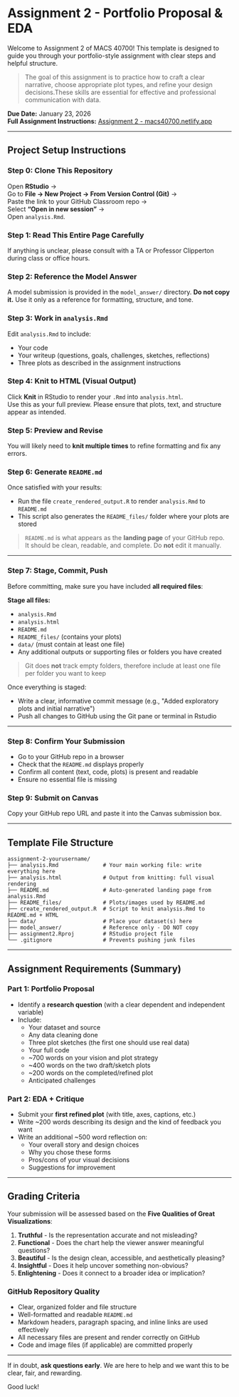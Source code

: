 # Assignment 2 - Portfolio Proposal & EDA

Welcome to Assignment 2 of MACS 40700! This template is designed to guide you through your portfolio-style assignment with clear steps and helpful structure.

> The goal of this assignment is to practice how to craft a clear narrative, choose appropriate plot types, and refine your design decisions.These skills are essential for effective and professional communication with data.

**Due Date:** January 23, 2026  
**Full Assignment Instructions:** [Assignment 2 - macs40700.netlify.app](https://macs40700.netlify.app/assignments/assign2/)

---

## Project Setup Instructions

### Step 0: Clone This Repository
Open **RStudio** ->  
Go to **File -> New Project -> From Version Control (Git)** ->  
Paste the link to your GitHub Classroom repo ->  
Select **“Open in new session”** ->  
Open `analysis.Rmd`.

### Step 1: Read This Entire Page Carefully
If anything is unclear, please consult with a TA or Professor Clipperton during class or office hours.

### Step 2: Reference the Model Answer
A model submission is provided in the `model_answer/` directory. **Do not copy it.** Use it only as a reference for formatting, structure, and tone.

### Step 3: Work in `analysis.Rmd`
Edit `analysis.Rmd` to include:
- Your code
- Your writeup (questions, goals, challenges, sketches, reflections)
- Three plots as described in the assignment instructions

### Step 4: Knit to HTML (Visual Output)
Click **Knit** in RStudio to render your `.Rmd` into `analysis.html`.  
Use this as your full preview. Please ensure that plots, text, and structure appear as intended.

### Step 5: Preview and Revise
You will likely need to **knit multiple times** to refine formatting and fix any errors.

### Step 6: Generate `README.md`
Once satisfied with your results:
- Run the file `create_rendered_output.R` to render `analysis.Rmd` to `README.md`  
- This script also generates the `README_files/` folder where your plots are stored

> `README.md` is what appears as the **landing page** of your GitHub repo.  
> It should be clean, readable, and complete. Do **not** edit it manually.


---

### Step 7: Stage, Commit, Push

Before committing, make sure you have included **all required files**:

**Stage all files:**

*  `analysis.Rmd`
*  `analysis.html`
*  `README.md`
*  `README_files/` (contains your plots)
*  `data/` (must contain at least one file)
*   Any additional outputs or supporting files or folders you have created

> Git does **not** track empty folders, therefore include at least one file per folder you want to keep

Once everything is staged:

* Write a clear, informative commit message (e.g., "Added exploratory plots and initial narrative")
* Push all changes to GitHub using the Git pane or terminal in Rstudio

---


### Step 8: Confirm Your Submission
- Go to your GitHub repo in a browser
- Check that the `README.md` displays properly
- Confirm all content (text, code, plots) is present and readable
- Ensure no essential file is missing

### Step 9: Submit on Canvas
Copy your GitHub repo URL and paste it into the Canvas submission box.

---

## Template File Structure

```
assignment-2-yourusername/
├── analysis.Rmd              # Your main working file: write everything here
├── analysis.html             # Output from knitting: full visual rendering
├── README.md                 # Auto-generated landing page from analysis.Rmd
├── README_files/             # Plots/images used by README.md
├── create_rendered_output.R  # Script to knit analysis.Rmd to README.md + HTML
├── data/                     # Place your dataset(s) here
├── model_answer/             # Reference only - DO NOT copy
├── assignment2.Rproj         # RStudio project file
└── .gitignore                # Prevents pushing junk files
```

---

## Assignment Requirements (Summary)

### Part 1: Portfolio Proposal
- Identify a **research question** (with a clear dependent and independent variable)
- Include:
  - Your dataset and source
  - Any data cleaning done
  - Three plot sketches (the first one should use real data)
  - Your full code
  - ~700 words on your vision and plot strategy
  - ~400 words on the two draft/sketch plots
  - ~200 words on the completed/refined plot
  - Anticipated challenges

### Part 2: EDA + Critique
- Submit your **first refined plot** (with title, axes, captions, etc.)
- Write ~200 words describing its design and the kind of feedback you want
- Write an additional ~500 word reflection on:
  - Your overall story and design choices
  - Why you chose these forms
  - Pros/cons of your visual decisions
  - Suggestions for improvement

---

## Grading Criteria

Your submission will be assessed based on the **Five Qualities of Great Visualizations**:

1. **Truthful** - Is the representation accurate and not misleading?
2. **Functional** - Does the chart help the viewer answer meaningful questions?
3. **Beautiful** - Is the design clean, accessible, and aesthetically pleasing?
4. **Insightful** - Does it help uncover something non-obvious?
5. **Enlightening** - Does it connect to a broader idea or implication?

### GitHub Repository Quality

* Clear, organized folder and file structure
* Well-formatted and readable `README.md`
* Markdown headers, paragraph spacing, and inline links are used effectively
* All necessary files are present and render correctly on GitHub
* Code and image files (if applicable) are committed properly
---

If in doubt, **ask questions early**. We are here to help and we want this to be clear, fair, and rewarding.

Good luck!
